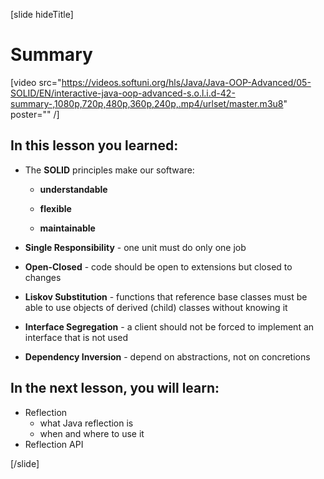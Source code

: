 [slide hideTitle]
# Summary

[video src="https://videos.softuni.org/hls/Java/Java-OOP-Advanced/05-SOLID/EN/interactive-java-oop-advanced-s.o.l.i.d-42-summary-,1080p,720p,480p,360p,240p,.mp4/urlset/master.m3u8" poster="" /]

## In this lesson you learned:

- The **SOLID** principles make our software:

    - **understandable**

    - **flexible**

    - **maintainable**

- **Single Responsibility** - one unit must do only one job
 
- **Open-Closed** - code should be open to extensions but closed to changes

- **Liskov Substitution** - functions that reference base classes must be able to use objects of derived (child) classes without knowing it

- **Interface Segregation** - a client should not be forced to implement an interface that is not used

- **Dependency Inversion** - depend on abstractions, not on concretions


## In the next lesson, you will learn:
- Reflection
    - what Java reflection is
    - when and where to use it
- Reflection API

[/slide]
